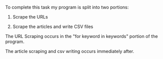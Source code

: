 
To complete this task my program is split into two portions:

1. Scrape the URLs

2. Scrape the articles and write CSV files


The URL Scraping occurs in the "for keyword in keywords" portion of the program.

The article scraping and csv writing occurs immediately after.
